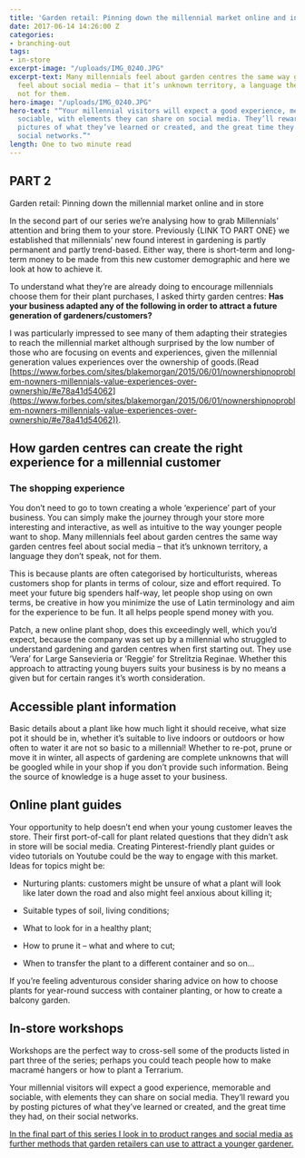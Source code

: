 ```yaml
---
title: 'Garden retail: Pinning down the millennial market online and in store'
date: 2017-06-14 14:26:00 Z
categories:
- branching-out
tags:
- in-store
excerpt-image: "/uploads/IMG_0240.JPG"
excerpt-text: Many millennials feel about garden centres the same way garden centres
  feel about social media – that it’s unknown territory, a language they don’t speak,
  not for them.
hero-image: "/uploads/IMG_0240.JPG"
hero-text: "“Your millennial visitors will expect a good experience, memorable and
  sociable, with elements they can share on social media. They’ll reward you by posting
  pictures of what they’ve learned or created, and the great time they had, on their
  social networks.”"
length: One to two minute read
---
```


## PART 2

Garden retail: Pinning down the millennial market online and in store

In the second part of our series we’re analysing how to grab Millennials’ attention and bring them to your store. Previously {LINK TO PART ONE} we established that millennials’ new found interest in gardening is partly permanent and partly trend-based. Either way, there is short-term and long-term money to be made from this new customer demographic and here we look at how to achieve it.

To understand what they’re are already doing to encourage millennials choose them for their plant purchases, I asked thirty garden centres: **Has your business adapted any of the following in order to attract a future generation of gardeners/customers?**

I was particularly impressed to see many of them adapting their strategies to reach the millennial market although surprised by the low number of those who are focusing on events and experiences, given the millennial generation values experiences over the ownership of goods.(Read [https://www.forbes.com/sites/blakemorgan/2015/06/01/nownershipnoproblem-nowners-millennials-value-experiences-over-ownership/#e78a41d54062](https://www.forbes.com/sites/blakemorgan/2015/06/01/nownershipnoproblem-nowners-millennials-value-experiences-over-ownership/#e78a41d54062)).

## How garden centres can create the right experience for a millennial customer

### The shopping experience

You don’t need to go to town creating a whole ‘experience’ part of your business. You can simply make the journey through your store more interesting and interactive, as well as intuitive to the way younger people want to shop. Many millennials feel about garden centres the same way garden centres feel about social media – that it’s unknown territory, a language they don’t speak, not for them.

This is because plants are often categorised by horticulturists, whereas customers shop for plants in terms of colour, size and effort required. To meet your future big spenders half-way, let people shop using on own terms, be creative in how you minimize the use of Latin terminology and aim for the experience to be fun. It all helps people spend money with you.

Patch, a new online plant shop, does this exceedingly well, which you’d expect, because the company was set up by a millennial who struggled to understand gardening and garden centres when first starting out. They use ‘Vera’ for Large Sansevieria or ‘Reggie’ for Strelitzia Reginae. Whether this approach to attracting young buyers suits your business is by no means a given but for certain ranges it’s worth consideration.

## Accessible plant information

Basic details about a plant like how much light it should receive, what size pot it should be in, whether it’s suitable to live indoors or outdoors or how often to water it are not so basic to a millennial! Whether to re-pot, prune or move it in winter, all aspects of gardening are complete unknowns that will be googled while in your shop if you don’t provide such information. Being the source of knowledge is a huge asset to your business.

## Online plant guides

Your opportunity to help doesn’t end when your young customer leaves the store. Their first port-of-call for plant related questions that they didn’t ask in store will be social media. Creating Pinterest-friendly plant guides or video tutorials on Youtube could be the way to engage with this market. Ideas for topics might be:

* Nurturing plants: customers might be unsure of what a plant will look like later down the road and also might feel anxious about killing it;

* Suitable types of soil, living conditions;

* What to look for in a healthy plant;

* How to prune it – what and where to cut;

* When to transfer the plant to a different container and so on…

If you’re feeling adventurous consider sharing advice on how to choose plants for year-round success with container planting, or how to create a balcony garden.

## In-store workshops

Workshops are the perfect way to cross-sell some of the products listed in part three of the series; perhaps you could teach people how to make macramé hangers or how to plant a Terrarium.

Your millennial visitors will expect a good experience, memorable and sociable, with elements they can share on social media. They’ll reward you by posting pictures of what they’ve learned or created, and the great time they had, on their social networks.

[In the final part of this series I look in to product ranges and social media as further methods that garden retailers can use to attract a younger gardener.](http://insideretail.com/articles/garden-retail-building-a-long-term-relationship-with-the-millennial-customer/)